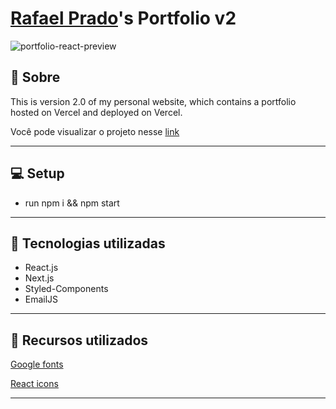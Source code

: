 # [Rafael Prado](https://rafapradoportfolio.vercel.app)'s Portfolio v2
![portfolio-react-preview](https://user-images.githubusercontent.com/29392805/178162119-c6f497e4-9533-47ef-b6ba-42f117f05ce3.gif)

## :scroll: Sobre
   
   This is version 2.0 of my personal website, which contains a portfolio hosted on Vercel and deployed on Vercel.<br>
   
   Você pode visualizar o projeto nesse <a href="https://rafapradoportfolio.vercel.app/">link<a/>

---

## :computer: Setup

- run npm i && npm start
   
---
   
## :rocket: Tecnologias utilizadas

- React.js
- Next.js
- Styled-Components 
- EmailJS

---

## 🔖 Recursos utilizados

  <a href="https://fonts.google.com/">Google fonts<a/>

  <a href="https://react-icons.github.io/react-icons/">React icons<a/>

---
